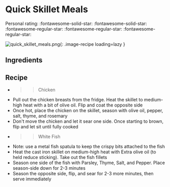 <!-- Do not modify sections with "AUTO-*". They are updated by make.py -->

# Quick Skillet Meals

<!-- rating=2; (User can specify rating on scale of 1-5) -->
<!-- AUTO-UserRating -->
Personal rating: :fontawesome-solid-star: :fontawesome-solid-star: :fontawesome-regular-star: :fontawesome-regular-star: :fontawesome-regular-star:
<!-- /AUTO-UserRating -->

<!-- name_image=quick_skillet_meals.png; (User can specify image name if multiple exist) -->
<!-- AUTO-Image -->
![quick_skillet_meals.png](./quick_skillet_meals.png){: .image-recipe loading=lazy }
<!-- /AUTO-Image -->

## Ingredients



## Recipe

* >> Chicken
* Pull out the chicken breasts from the fridge. Heat the skillet to medium-high heat with a bit of olive oil. Flip and coat the opposite side
* Once hot, place the chicken on the skillet, season with olive oil, pepper, salt, thyme, and rosemary
* Don't move the chicken and let it sear one side. Once starting to brown, flip and let sit until fully cooked
* >> White Fish
* Note: use a metal fish spatula to keep the crispy bits attached to the fish
* Heat the cast iron skillet on medium-high heat with Extra olive oil (to held reduce sticking). Take out the fish fillets
* Season one side of the fish with Parsley, Thyme, Salt, and Pepper. Place season-side down for 2-3 minutes
* Season the opposite side, flip, and sear for 2-3 more minutes, then serve immediately
